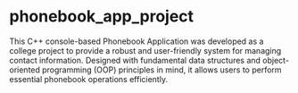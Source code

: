 # phonebook_app_project
This C++ console-based Phonebook Application was developed as a college project to provide a robust and user-friendly system for managing contact information. Designed with fundamental data structures and object-oriented programming (OOP) principles in mind, it allows users to perform essential phonebook operations efficiently.
